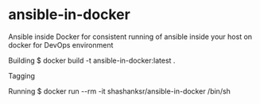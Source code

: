 # ansible-in-docker

Ansible inside Docker for consistent running of ansible inside your host on docker for DevOps environment

Building
$ docker build -t ansible-in-docker:latest .


Tagging


Running
$ docker run --rm -it shashanksr/ansible-in-docker /bin/sh
